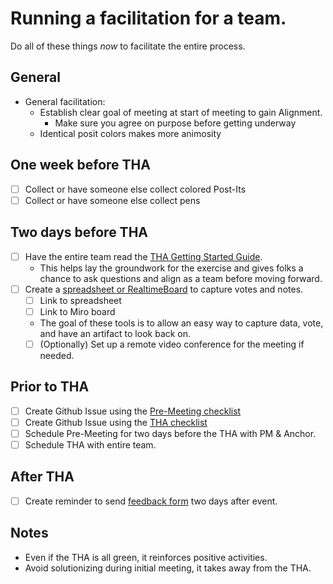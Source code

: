 # Running a facilitation for a team.

Do all of these things *now* to facilitate the entire process.

## General
- General facilitation:
    - Establish clear goal of meeting at start of meeting to gain Alignment.
        - Make sure you agree on purpose before getting underway
    - Identical posit colors makes more animosity

## One week before THA
- [ ] Collect or have someone else collect colored Post-Its
- [ ] Collect or have someone else collect pens

## Two days before THA
- [ ] Have the entire team read the [THA Getting Started Guide](https://docs.google.com/document/d/1h34W05UgqHF935SNWxZK8hoSBYK-w3-wBwSPPr1FpD8/edit). 
  - This helps lay the groundwork for the exercise and gives folks a chance to ask questions and align as a team before moving forward.
- [ ] Create a [spreadsheet or RealtimeBoard](https://docs.google.com/document/d/1YI7hGKT-MEA43pecXZK4mdfYHpUV3dmriad7H3plcZE/edit#heading=h.gleuwr3p64nm) to capture votes and notes.
    - [ ] Link to spreadsheet
    - [ ] Link to Miro board
  - The goal of these tools is to allow an easy way to capture data, vote, and have an artifact to look back on.
  - [ ] (Optionally) Set up a remote video conference for the meeting if needed.

## Prior to THA
- [ ] Create Github Issue using the [Pre-Meeting checklist](PRE_MEETING.md)
- [ ] Create Github Issue using the [THA checklist](MEETING.md)
- [ ] Schedule Pre-Meeting for two days before the THA with PM & Anchor.
- [ ] Schedule THA with entire team.

## After THA
- [ ] Create reminder to send [feedback form](https://docs.google.com/forms/d/e/1FAIpQLScIcb7_zfPcEST77IDlpmwuBN9WVwanyKSTDyuCDDtPgVyrXQ/viewform) two days after event.

## Notes
- Even if the THA is all green, it reinforces positive activities.
- Avoid solutionizing during initial meeting, it takes away from the THA.